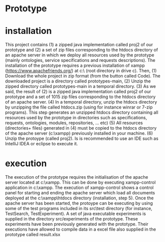 # Prototype
# installation
This project contains (1) a zipped java implementation called proj2 of our prototype and 
(2) a set of zip files corresponding to the htdocs directory of an apache server in which we deploy
all resources used by the prototype (mainly ontologies, service specifications and requests descriptions).
The installation of the prototype requires a previous installation of xampp (https://www.apachefriends.org/) at c:\ (root directory in drive c).
Then, (1) Download the whole project in zip format (from the button called Code). The downloaded project is a directory called prototypes-main, 
      (2) Unzip the zipped directory called prototypes-main in a temporal directory.
      (3) As we said, the result of (2) is a zipped java implementation called proj2 of our prototype and 
      a set of 1015 zip files corresponding to the htdocs directory of an apache server.
      (4) In a temporal directory, unzip the htdocs directory by unzipping the file called htdocs.zip (using for instance winrar or 7-zip programs). 
      This step generates an unzipped htdocs directory containing all resources used by the prototype in directories such as specifications, requests,
      ontologies, modules, repositories, ... etc) 
      (5) All resources (directories+ files) generated in (4) must be copied to the htdocs directory of the apache server (c:\xampp) previously installed 
      in your machine.
      (6) Unzip the protoype (called proj2). Is is recommended to use an IDE such as IntelliJ IDEA or eclipse to execute it.
# execution
The execution of the prototype requires the initialisation of the apache server located at c:\xampp. This can be done by executing xampp-control application in c:\xampp. 
The execution of xampp-control shows a control panel for starting and ending the apache server which load all documents deployed at the c:\xampp\htdocs directory (installation, step 5).
Once the apache server has been started, the protoype can be executing by using some of the test programs included in its src\test directory (for instance, TestSearch, TestExperiment).
A set of java executable experiments is supplied in the directory src/experiments of the prototype. These experiments have been previously generated with the prototype. Their executions
have allowed to compile data in a excel file also supplied in the prototype called result.xlsx
